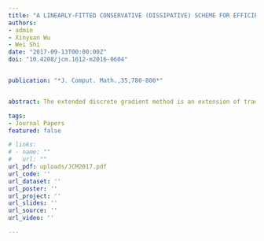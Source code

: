 ```yaml
---
title: "A LINEARLY-FITTED CONSERVATIVE (DISSIPATIVE) SCHEME FOR EFFICIENTLY SOLVING CONSERVATIVE (DISSIPATIVE) NONLINEAR WAVE PDES"
authors:
- admin
- Xinyuan Wu
- Wei Shi
date: "2017-09-13T00:00:00Z"
doi: "10.4208/jcm.1612-m2016-0604"


publication: "*J. Comput. Math.,35,780-800*"


abstract: The extended discrete gradient method is an extension of traditional discrete gradient method, which is specially designed to solve oscillatory Hamiltonian systems efficiently while preserving their energy exactly. In this paper, based on the extended discrete gradient method, we present an efficient approach to devising novel schemes for numerically solving conservative (dissipative) nonlinear wave partial differential equations. The new scheme can preserve the energy exactly for conservative wave equations. With a minor remedy to the extended discrete gradient method, the new scheme is applicable to dissipative wave equations. Moreover, it can preserve the dissipation structure for the dissipative wave equation as well. Another important property of the new scheme is that it is linearly-fitted, which guarantees much fast convergence for the fixed-point iteration which is required by an energy-preserving integrator. The efficiency of the new scheme is demonstrated by some numerical examples.

tags:
- Journal Papers
featured: false

# links:
# - name: ""
#   url: ""
url_pdf: uploads/JCM2017.pdf
url_code: ''
url_dataset: ''
url_poster: ''
url_project: ''
url_slides: ''
url_source: ''
url_video: ''

---
```



